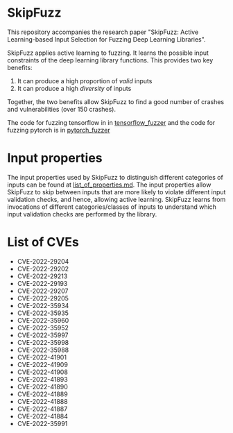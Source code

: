 

SkipFuzz
=========

This repository accompanies the research paper "SkipFuzz: Active Learning-based Input Selection for
Fuzzing Deep Learning Libraries".



SkipFuzz applies active learning to fuzzing. It learns the possible input constraints of the deep learning library functions. This provides two key benefits:
1. It can produce a high proportion of _valid_ inputs
2. It can produce a high _diversity_ of inputs

Together, the two benefits allow SkipFuzz to find a good number of crashes and vulnerabilities (over 150 crashes).

The code for fuzzing tensorflow in in [tensorflow_fuzzer](tensorflow_fuzzer) and the code for fuzzing pytorch is in [pytorch_fuzzer](pytorch_fuzzer)


Input properties
=======================

The input properties used by SkipFuzz to distinguish different categories of inputs can be found at [list_of_properties.md](list_of_properties.md).
The input properties allow SkipFuzz to skip between inputs that are more likely to violate different input validation checks, and hence, allowing active learning.
SkipFuzz learns from invocations of different categories/classes of inputs to understand which input validation checks are performed by the library.





List of CVEs
===========

* CVE-2022-29204
* CVE-2022-29202
* CVE-2022-29213
* CVE-2022-29193
* CVE-2022-29207
* CVE-2022-29205
* CVE-2022-35934
* CVE-2022-35935
* CVE-2022-35960
* CVE-2022-35952
* CVE-2022-35997
* CVE-2022-35998
* CVE-2022-35988
* CVE-2022-41901
* CVE-2022-41909
* CVE-2022-41908
* CVE-2022-41893
* CVE-2022-41890
* CVE-2022-41889
* CVE-2022-41888
* CVE-2022-41887
* CVE-2022-41884
* CVE-2022-35991







